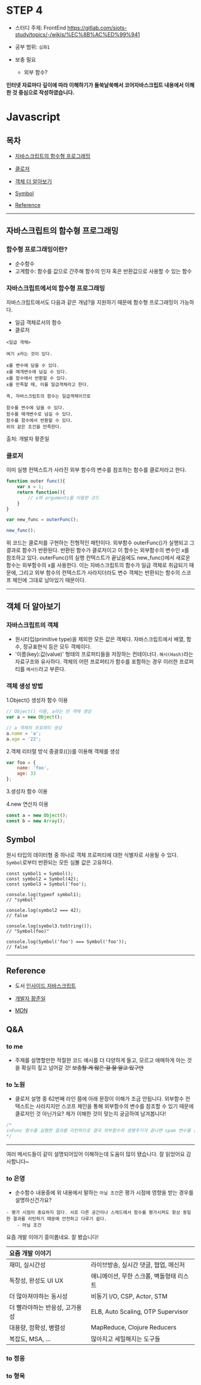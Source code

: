 # STEP 4

* 스터디 주제: FrontEnd <https://gitlab.com/siots-study/topics/-/wikis/%EC%8B%AC%ED%99%941>

* 공부 범위: `심화1` 

* 보충 필요

    - 외부 함수?

**인터넷 자료마다 깊이에 따라 이해하기가 들쑥날쑥해서 코어자바스크립트 내용에서 이해한 것 중심으로 작성하였습니다.**

# Javascript

## 목차

* [자바스크립트의 함수형 프로그래밍](#자바스크립트의-함수형-프로그래밍)

* [클로저](#클로저)

* [객체 더 알아보기](#객체-더-알아보기)

* [Symbol](#Symbol)


* [Reference](#Reference)

---

## 자바스크립트의 함수형 프로그래밍

### 함수형 프로그래밍이란?

- 순수함수
- 고계함수: 함수를 값으로 간주해 함수의 인자 혹은 반환값으로 사용할 수 있는 함수

### 자바스크립트에서의 함수형 프로그래밍

자바스크립트에서도 다음과 같은 개념?을 지원하기 때문에 함수형 프로그래밍이 가능하다.

- 일급 객체로서의 함수
- 클로저


```
<일급 객체>

여기 x라는 것이 있다.

x를 변수에 담을 수 있다.
x를 매개변수에 넘길 수 있다.
x를 함수에서 반환할 수 있다.
x를 만족할 때, 이를 일급객체라고 한다.

즉, 자바스크립트의 함수는 일급객체이므로

함수를 변수에 담을 수 있다.
함수를 매개변수로 넘길 수 있다.
함수를 함수에서 반환할 수 있다.
위의 같은 조건을 만족한다.
```
출처: 개발자 황준일

### 클로저
이미 실행 컨텍스트가 사라진 외부 함수의 변수를 참조하는 함수를 클로저라고 한다.

```js
function outer func(){
    var x = 1;
    return function(){
        // x와 arguments를 이용한 코드
    }
}

var new_func = outerFunc();

new_func();

```

위 코드는 클로저를 구현하는 전형적인 패턴이다. 외부함수 outerFunc()가 실행되고 그 결과로 함수가 반환된다. 반환된 함수가 클로저이고 이 함수는 외부함수의 변수인 x를 참조하고 있다. outerFunc()의 실행 컨텍스트가 끝났음에도 new_func()에서 새로운 함수는 외부함수의 x를 사용한다. 이는 자바스크립트의 함수가 일급 객체로 취급되기 때문에, 그리고 외부 함수의 컨텍스트가 사라지더라도 변수 객체는 반환되는 함수의 스코프 체인에 그대로 남아있기 때문이다.


---

## 객체 더 알아보기

### 자바스크립트의 객체
* 원시타입(primitive type)을 제외한 모든 값은 객체다. 자바스크립트에서 배열, 함수, 정규표현식 등은 모두 객체이다.
* '이름(key):값(value)' 형태의 프로퍼티들을 저장하는 컨테이너다. `해시(Hash)`라는 자료구조와 유사하다. 객체의 어떤 프로퍼티가 함수를 포함하는 경우 이러한 프로퍼티를 `메서드`라고 부른다.

### 객체 생성 방법

1.Object() 생성자 함수 이용

```js
// Object() 이용, a라는 빈 객체 생성
var a = new Object();

// a 객체의 프로퍼티 생성
a.name = 'a';
a.age = '22';
```

2.객체 리터럴 방식
중괄호({})를 이용해 객체를 생성

```js
var foo = {
    name: 'foo',
    age: 33
};

```

3.생성자 함수 이용

4.new 연산자 이용

```js
const a = new Object();
const b = new Array();
```


## Symbol
원시 타입의 데이터형 중 하나로 객체 프로퍼티에 대한 식별자로 사용될 수 있다. `Symbol`로부터 반환되는 모든 심볼 값은 고유하다. 

```
const symbol1 = Symbol();
const symbol2 = Symbol(42);
const symbol3 = Symbol('foo');

console.log(typeof symbol1);
// "symbol"

console.log(symbol2 === 42);
// false

console.log(symbol3.toString());
// "Symbol(foo)"

console.log(Symbol('foo') === Symbol('foo'));
// false

```

---

## Reference

- 도서 [인사이드 자바스크립트]()

- [개발자 황준일](https://junilhwang.github.io/TIL/Javascript/Execution-Context/)

- [MDN](https://developer.mozilla.org/ko/docs/Web/JavaScript/Reference/Global_Objects/Symbol)

## Q&A

### to me

- 주제를 설명할만한 적절한 코드 예시를 더 다양하게 들고, 모르고 애매하게 아는 것을 확실히 짚고 넘어갈 것! ~~보충할 게 많은 걸 잘 알고 있구만~~


### to 노원

- 클로저 설명 중 62번째 라인 쯤에 아래 문장이 이해가 조금 안됩니다. 외부함수 컨텍스트는 사라지지만 스코프 체인을 통해 외부함수의 변수를 참조할 수 있기 때문에 클로저인 것 아닌가요? 제가 이해한 것이 맞는지 궁금하여 남겨봅니다!

```js
/*
inFunc 함수를 실행한 결과를 리턴하므로 결국 외부함수의 생명주기가 끝나면 spam 변수를 참조할 방법이 사라지게 된다.
*/
```

---

여러 메서드들이 같이 설명되어있어 이해하는데 도움이 많이 됐습니다.  잘 읽었어요 감사합니다~

### to 은영

- 순수함수 내용중에 위 내용에서 말하는 `아닐 조건`은 평가 시점에 영향을 받는 경우를 설명하신건가요?

```
- 평가 시점이 중요하지 않다. 서로 다른 공간이나 스레드에서 함수를 평가시켜도 항상 동일한 결과를 리턴하기 때문에 안전하고 다루기 쉽다.
    - 아닐 조건
```

요즘 개발 이야기 흥미롭네요. 잘 봤습니다!

|요즘 개발 이야기 | |
|:--------|:--------|
|재미, 실시간성|라이브방송, 실시간 댓글, 협업, 메신저|
|독창성, 완성도 UI UX|애니메이션, 무한 스크롤, 벽돌형태 리스트|
|더 많아져야하는 동시성	|비동기 I/O, CSP, Actor, STM|
|더 빨라야하는 반응성, 고가용성|ELB, Auto Scaling, OTP Supervisor|
|대용량, 정확성, 병렬성|MapReduce, Clojure Reducers|
|복잡도, MSA, ...|많아지고 세밀해지는 도구들|


### to 정웅

### to 형욱